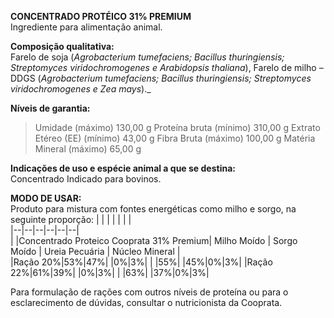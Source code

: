 ﻿**CONCENTRADO PROTÉICO 31% PREMIUM**    
Ingrediente para alimentação animal.
 
**Composição qualitativa:**    
Farelo de soja (*Agrobacterium tumefaciens; Bacillus thuringiensis; Streptomyces viridochromogenes e Arabidopsis thaliana*), Farelo de milho – DDGS (*Agrobacterium tumefaciens; Bacillus thuringiensis; Streptomyces viridochromogenes e Zea mays*)._

**Níveis de garantia:**  
>Umidade (máximo) 130,00 g
>Proteína bruta (mínimo) 310,00 g
>Extrato Etéreo (EE) (mínimo) 43,00 g
>Fibra Bruta (máximo) 100,00 g 
>Matéria Mineral (máximo) 65,00 g

**Indicações de uso e espécie animal a que se destina:**    
Concentrado Indicado para bovinos.  
  
**MODO DE USAR:**    
Produto para mistura com fontes energéticas como milho e sorgo, na seguinte proporção:
|  |  |  |  |  |  |   
|--|--|--|--|--|--|  
|  |Concentrado Proteico Cooprata 31% Premium| Milho Moído | Sorgo Moído | Ureia Pecuária | Núcleo Mineral |    
|Ração 20%|53%|47%| |0%|3%|
|  |55%| |45%|0%|3%|
|Ração 22%|61%|39%| |0%|3%|
|  |63%|  |37%|0%|3%|

Para formulação de rações com outros níveis de proteína ou para o esclarecimento de dúvidas, consultar o nutricionista da Cooprata.

